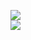 [![](https://img.shields.io/badge/Made%20With-Github%20Spray-lightgrey.svg?style=for-the-badge&logo=github)](https://github.com/Annihil/github-spray#28481)  
[![](https://i.imgur.com/2DrTn0Z.gif)](https://github.com/Annihil/github-spray)